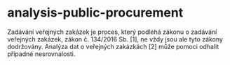 # analysis-public-procurement
Zadávání veřejných zakázek je proces, který podléhá zákonu o zadávání veřejných zakázek, zákon č. 134/2016 Sb. [1], ne vždy jsou ale tyto zákony dodržovány. Analýza dat o veřejných zakázkách [2] může pomoci odhalit případné nesrovnalosti.
